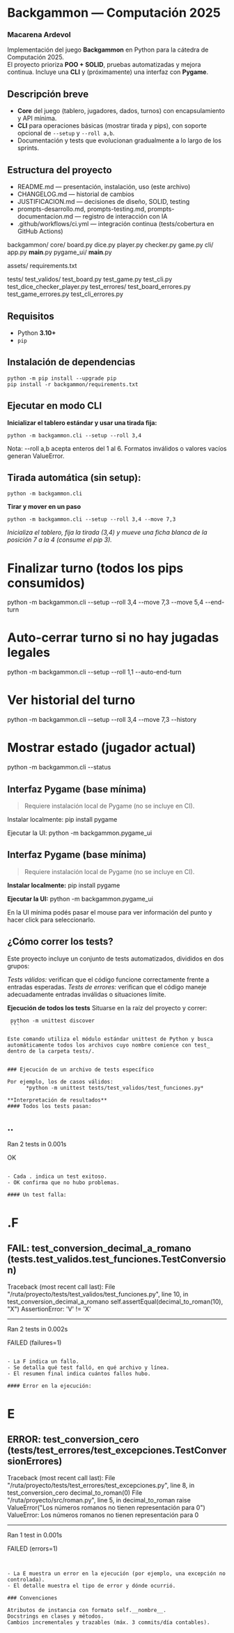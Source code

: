 # Backgammon — Computación 2025
### Macarena Ardevol

Implementación del juego **Backgammon** en Python para la cátedra de Computación 2025.  
El proyecto prioriza **POO + SOLID**, pruebas automatizadas y mejora continua. Incluye una **CLI** y (próximamente) una interfaz con **Pygame**.


## Descripción breve
- **Core** del juego (tablero, jugadores, dados, turnos) con encapsulamiento y API mínima.
- **CLI** para operaciones básicas (mostrar tirada y pips), con soporte opcional de `--setup` y `--roll a,b`.
- Documentación y tests que evolucionan gradualmente a lo largo de los sprints.


## Estructura del proyecto

- README.md — presentación, instalación, uso (este archivo)
- CHANGELOG.md — historial de cambios
- JUSTIFICACION.md — decisiones de diseño, SOLID, testing
- prompts-desarrollo.md, prompts-testing.md, prompts-documentacion.md — registro de interacción con IA
- .github/workflows/ci.yml — integración continua (tests/cobertura en GitHub Actions)

backgammon/
  core/
    board.py
    dice.py
    player.py
    checker.py
    game.py
  cli/
    app.py
    __main__.py
  pygame_ui/
    __main__.py

assets/
requirements.txt

tests/
  test_validos/
    test_board.py
    test_game.py
    test_cli.py
    test_dice_checker_player.py
  test_errores/
    test_board_errores.py
    test_game_errores.py
    test_cli_errores.py


## Requisitos
- Python **3.10+**
- `pip`


## Instalación de dependencias
```
python -m pip install --upgrade pip
pip install -r backgammon/requirements.txt
```

## Ejecutar en modo CLI 
**Inicializar el tablero estándar y usar una tirada fija:**
```
python -m backgammon.cli --setup --roll 3,4
```
Nota: --roll a,b acepta enteros del 1 al 6. Formatos inválidos o valores vacíos generan ValueError.

## Tirada automática (sin setup):
```
python -m backgammon.cli 
```

**Tirar y mover en un paso**
```
python -m backgammon.cli --setup --roll 3,4 --move 7,3 
```

*Inicializa el tablero, fija la tirada (3,4) y mueve una ficha blanca de la posición 7 a la 4 (consume el pip 3).*

# Finalizar turno (todos los pips consumidos)
python -m backgammon.cli --setup --roll 3,4 --move 7,3 --move 5,4 --end-turn

# Auto-cerrar turno si no hay jugadas legales
python -m backgammon.cli --setup --roll 1,1 --auto-end-turn

# Ver historial del turno
python -m backgammon.cli --setup --roll 3,4 --move 7,3 --history

# Mostrar estado (jugador actual)
python -m backgammon.cli --status

## Interfaz Pygame (base mínima)
> Requiere instalación local de Pygame (no se incluye en CI).

Instalar localmente:
pip install pygame

Ejecutar la UI:
python -m backgammon.pygame_ui

## Interfaz Pygame (base mínima)
> Requiere instalación local de Pygame (no se incluye en CI).

**Instalar localmente:**
pip install pygame

**Ejecutar la UI:**
python -m backgammon.pygame_ui

En la UI mínima podés pasar el mouse para ver información del punto y hacer click para seleccionarlo.

## ¿Cómo correr los tests? 

Este proyecto incluye un conjunto de tests automatizados, divididos en dos grupos:

  *Tests válidos:* verifican que el código funcione correctamente frente a entradas esperadas.
  *Tests de errores:* verifican que el código maneje adecuadamente entradas inválidas o situaciones límite.

**Ejecución de todos los tests**
Situarse en la raíz del proyecto y correr:
   ```
    python -m unittest discover
	```

Este comando utiliza el módulo estándar unittest de Python y busca automáticamente todos los archivos cuyo nombre comience con test_ dentro de la carpeta tests/.


### Ejecución de un archivo de tests específico

Por ejemplo, los de casos válidos:
         *python -m unittest tests/test_validos/test_funciones.py* 

**Interpretación de resultados**
#### Todos los tests pasan:
```
..
----------------------------------------------------------------------
Ran 2 tests in 0.001s

OK
```

- Cada . indica un test exitoso.
- OK confirma que no hubo problemas.

#### Un test falla:
```
.F
======================================================================
FAIL: test_conversion_decimal_a_romano (tests.test_validos.test_funciones.TestConversion)
----------------------------------------------------------------------
Traceback (most recent call last):
  File "/ruta/proyecto/tests/test_validos/test_funciones.py", line 10, in test_conversion_decimal_a_romano
    self.assertEqual(decimal_to_roman(10), "X")
AssertionError: 'V' != 'X'

----------------------------------------------------------------------
Ran 2 tests in 0.002s

FAILED (failures=1)
```

- La F indica un fallo.
- Se detalla qué test falló, en qué archivo y línea.
- El resumen final indica cuántos fallos hubo.

#### Error en la ejecución:
```
E
======================================================================
ERROR: test_conversion_cero (tests/test_errores/test_excepciones.TestConversionErrores)
----------------------------------------------------------------------
Traceback (most recent call last):
  File "/ruta/proyecto/tests/test_errores/test_excepciones.py", line 8, in test_conversion_cero
    decimal_to_roman(0)
  File "/ruta/proyecto/src/roman.py", line 5, in decimal_to_roman
    raise ValueError("Los números romanos no tienen representación para 0")
ValueError: Los números romanos no tienen representación para 0

----------------------------------------------------------------------
Ran 1 test in 0.001s

FAILED (errors=1)
```


- La E muestra un error en la ejecución (por ejemplo, una excepción no controlada).
- El detalle muestra el tipo de error y dónde ocurrió.

### Convenciones

Atributos de instancia con formato self.__nombre__.
Docstrings en clases y métodos.
Cambios incrementales y trazables (máx. 3 commits/día contables).